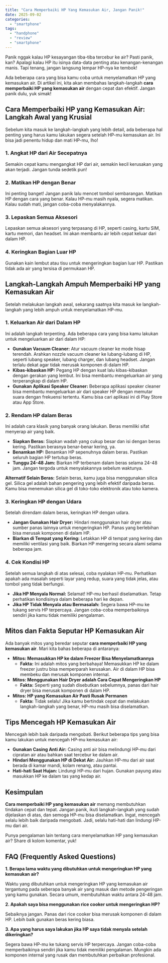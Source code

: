 ```yaml
---
title: "Cara Memperbaiki HP Yang Kemasukan Air, Jangan Panik!"
date: 2025-09-02
categories: 
  - "smartphone"
tags: 
  - "handphone"
  - "review"
  - "smartphone"
---
```


Panik nggak kalau HP kesayangan tiba-tiba tercebur ke air? Pasti panik, kan? Apalagi kalau HP itu isinya data-data penting atau kenangan-kenangan manis. Tapi tenang, jangan langsung lempar HP-nya ke tembok!

Ada beberapa cara yang bisa kamu coba untuk menyelamatkan HP yang kemasukan air. Di artikel ini, kita akan membahas langkah-langkah **cara memperbaiki HP yang kemasukan air** dengan cepat dan efektif. Jangan panik dulu, yuk simak!

## Cara Memperbaiki HP yang Kemasukan Air: Langkah Awal yang Krusial

Sebelum kita masuk ke langkah-langkah yang lebih detail, ada beberapa hal penting yang harus kamu lakukan segera setelah HP-mu kemasukan air. Ini bisa jadi penentu hidup dan mati HP-mu, lho!

### 1\. Angkat HP dari Air Secepatnya

Semakin cepat kamu mengangkat HP dari air, semakin kecil kerusakan yang akan terjadi. Jangan tunda sedetik pun!

### 2\. Matikan HP dengan Benar

Ini penting banget! Jangan panik lalu mencet tombol sembarangan. Matikan HP dengan cara yang benar. Kalau HP-mu masih nyala, segera matikan. Kalau sudah mati, jangan coba-coba menyalakannya.

### 3\. Lepaskan Semua Aksesori

Lepaskan semua aksesori yang terpasang di HP, seperti casing, kartu SIM, kartu memori, dan headset. Ini akan membantu air lebih cepat keluar dari dalam HP.

### 4\. Keringkan Bagian Luar HP

Gunakan kain lembut atau tisu untuk mengeringkan bagian luar HP. Pastikan tidak ada air yang tersisa di permukaan HP.

## Langkah-Langkah Ampuh Memperbaiki HP yang Kemasukan Air

Setelah melakukan langkah awal, sekarang saatnya kita masuk ke langkah-langkah yang lebih ampuh untuk menyelamatkan HP-mu.

### 1\. Keluarkan Air dari Dalam HP

Ini adalah langkah terpenting. Ada beberapa cara yang bisa kamu lakukan untuk mengeluarkan air dari dalam HP:

- **Gunakan Vacuum Cleaner:** Atur vacuum cleaner ke mode hisap terendah. Arahkan nozzle vacuum cleaner ke lubang-lubang di HP, seperti lubang speaker, lubang charger, dan lubang headset. Jangan terlalu dekat agar tidak merusak komponen di dalam HP.
- **Kibas-kibaskan HP:** Pegang HP dengan kuat lalu kibas-kibaskan dengan gerakan yang lembut. Ini bisa membantu mengeluarkan air yang terperangkap di dalam HP.
- **Gunakan Aplikasi Speaker Cleaner:** Beberapa aplikasi speaker cleaner bisa membantu mengeluarkan air dari speaker HP dengan memutar suara dengan frekuensi tertentu. Kamu bisa cari aplikasi ini di Play Store atau App Store.

### 2\. Rendam HP dalam Beras

Ini adalah cara klasik yang banyak orang lakukan. Beras memiliki sifat menyerap air yang baik.

- **Siapkan Beras:** Siapkan wadah yang cukup besar dan isi dengan beras kering. Pastikan berasnya benar-benar kering, ya.
- **Benamkan HP:** Benamkan HP sepenuhnya dalam beras. Pastikan seluruh bagian HP tertutup beras.
- **Tunggu 24-48 Jam:** Biarkan HP terbenam dalam beras selama 24-48 jam. Jangan tergoda untuk menyalakannya sebelum waktunya.

**Alternatif Selain Beras:** Selain beras, kamu juga bisa menggunakan silica gel. Silica gel adalah bahan pengering yang lebih efektif daripada beras. Kamu bisa menemukan silica gel di toko-toko elektronik atau toko kamera.

### 3\. Keringkan HP dengan Udara

Setelah direndam dalam beras, keringkan HP dengan udara.

- **Jangan Gunakan Hair Dryer:** Hindari menggunakan hair dryer atau sumber panas lainnya untuk mengeringkan HP. Panas yang berlebihan bisa merusak komponen di dalam HP.
- **Biarkan di Tempat yang Kering:** Letakkan HP di tempat yang kering dan memiliki ventilasi yang baik. Biarkan HP mengering secara alami selama beberapa jam.

### 4\. Cek Kondisi HP

Setelah semua langkah di atas selesai, coba nyalakan HP-mu. Perhatikan apakah ada masalah seperti layar yang redup, suara yang tidak jelas, atau tombol yang tidak berfungsi.

- **Jika HP Menyala Normal:** Selamat! HP-mu berhasil diselamatkan. Tetap perhatikan kondisinya dalam beberapa hari ke depan.
- **Jika HP Tidak Menyala atau Bermasalah:** Segera bawa HP-mu ke tukang servis HP terpercaya. Jangan coba-coba memperbaikinya sendiri jika kamu tidak memiliki pengalaman.

## Mitos dan Fakta Seputar HP Kemasukan Air

Ada banyak mitos yang beredar seputar **cara memperbaiki HP yang kemasukan air**. Mari kita bahas beberapa di antaranya:

- **Mitos: Memasukkan HP ke dalam Freezer Bisa Menyelamatkannya**
    - **Fakta:** Ini adalah mitos yang berbahaya! Memasukkan HP ke dalam freezer justru bisa memperparah kerusakan. Air di dalam HP bisa membeku dan merusak komponen internal.
- **Mitos: Menggunakan Hair Dryer adalah Cara Cepat Mengeringkan HP**
    - **Fakta:** Seperti yang sudah disebutkan sebelumnya, panas dari hair dryer bisa merusak komponen di dalam HP.
- **Mitos: HP yang Kemasukan Air Pasti Rusak Permanen**
    - **Fakta:** Tidak selalu! Jika kamu bertindak cepat dan melakukan langkah-langkah yang benar, HP-mu masih bisa diselamatkan.

## Tips Mencegah HP Kemasukan Air

Mencegah lebih baik daripada mengobati. Berikut beberapa tips yang bisa kamu lakukan untuk mencegah HP-mu kemasukan air:

- **Gunakan Casing Anti Air:** Casing anti air bisa melindungi HP-mu dari cipratan air atau bahkan saat tercebur ke dalam air.
- **Hindari Menggunakan HP di Dekat Air:** Jauhkan HP-mu dari air saat berada di kamar mandi, kolam renang, atau pantai.
- **Hati-hati Saat Hujan:** Lindungi HP-mu dari hujan. Gunakan payung atau masukkan HP ke dalam tas yang kedap air.

## Kesimpulan

**Cara memperbaiki HP yang kemasukan air** memang membutuhkan tindakan cepat dan tepat. Jangan panik, ikuti langkah-langkah yang sudah dijelaskan di atas, dan semoga HP-mu bisa diselamatkan. Ingat, mencegah selalu lebih baik daripada mengobati. Jadi, selalu hati-hati dan lindungi HP-mu dari air.

Punya pengalaman lain tentang cara menyelamatkan HP yang kemasukan air? Share di kolom komentar, yuk!

## FAQ (Frequently Asked Questions)

**1\. Berapa lama waktu yang dibutuhkan untuk mengeringkan HP yang kemasukan air?**

Waktu yang dibutuhkan untuk mengeringkan HP yang kemasukan air tergantung pada seberapa banyak air yang masuk dan metode pengeringan yang kamu gunakan. Secara umum, membutuhkan waktu antara 24-48 jam.

**2\. Apakah saya bisa menggunakan rice cooker untuk mengeringkan HP?**

Sebaiknya jangan. Panas dari rice cooker bisa merusak komponen di dalam HP. Lebih baik gunakan beras kering biasa.

**3\. Apa yang harus saya lakukan jika HP saya tidak menyala setelah dikeringkan?**

Segera bawa HP-mu ke tukang servis HP terpercaya. Jangan coba-coba memperbaikinya sendiri jika kamu tidak memiliki pengalaman. Mungkin ada komponen internal yang rusak dan membutuhkan perbaikan profesional.
